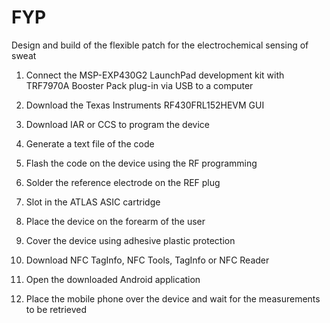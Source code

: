 # FYP
Design and build of the flexible patch for the electrochemical sensing of sweat

1. Connect the MSP-EXP430G2 LaunchPad development kit with TRF7970A Booster Pack
plug-in via USB to a computer

2. Download the Texas Instruments RF430FRL152HEVM GUI

3. Download IAR or CCS to program the device

4. Generate a text file of the code

5. Flash the code on the device using the RF programming

6. Solder the reference electrode on the REF plug

7. Slot in the ATLAS ASIC cartridge

8. Place the device on the forearm of the user

9. Cover the device using adhesive plastic protection

10. Download NFC TagInfo, NFC Tools, TagInfo or NFC Reader

11. Open the downloaded Android application

12. Place the mobile phone over the device and wait for the measurements to be retrieved
